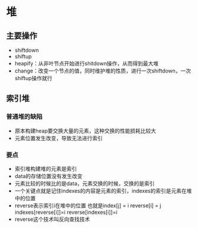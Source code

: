 # 堆
## 主要操作
- shiftdown
- shiftup
- heapify：从非叶节点开始进行shitdown操作，从而得到最大堆
- change：改变一个节点的值，同时维护堆的性质，进行一次shiftdown，一次shiftup操作就行
## 索引堆
### 普通堆的缺陷
- 原本构建heap要交换大量的元素，这种交换的性能损耗比较大
- 元素位置发生改变，导致无法进行索引
### 要点
- 索引堆构建堆的元素是索引
- data的存储位置没有发生改变
- 元素比较的时候比的是data，元素交换的时候，交换的是索引
- 一个关键点就是记住indexes的内容是元素的索引，indexes的索引是元素在堆中的位置
- reverse表示索引i在堆中的位置 也就是index[j] = i reverse[i] = j indexes[reverse[i]]=i reverse[indexes[i]]=i
- reverse这个技术叫反向查找技术
